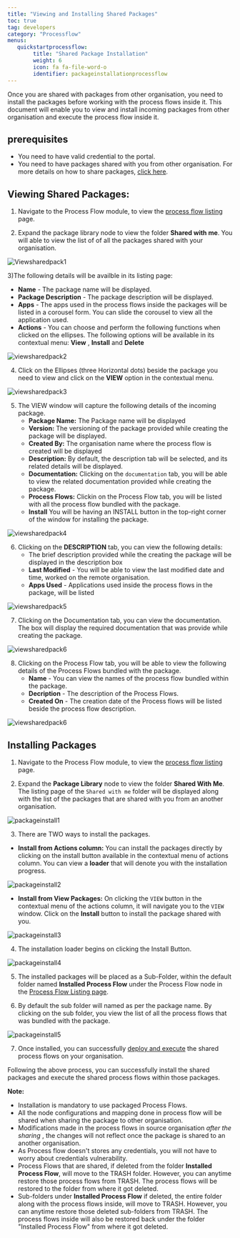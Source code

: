 ```yaml
---
title: "Viewing and Installing Shared Packages"
toc: true
tag: developers
category: "Processflow"
menus: 
   quickstartprocessflow:
        title: "Shared Package Installation"
        weight: 6
        icon: fa fa-file-word-o
        identifier: packageinstallationprocessflow
---
```


Once you are shared with packages from other organisation, you need to install the packages before working with the process flows inside it.
This document will enable you to view and install incoming packages from other organisation and execute the process flow inside it.

## prerequisites

- You need to have valid credential to the portal.
- You need to have packages shared with you from other organisation. For more details on how to share packages, [click here](/processflow/processflow-packaging/).

## Viewing Shared Packages:

1) Navigate to the Process Flow module, to view the [process flow listing](/processflow/processflow-listing-page/) page. 

2) Expand the package library node to view the folder **Shared with me**. You will able to view the list of of all the packages shared with your organisation.

![Viewsharedpack1]()

3)The following details will be availble in its listing page:

- **Name** - The package name will be displayed.
- **Package Description** - The package description will be displayed.
- **Apps** - The apps used in the process flows inside the packages will be listed in a corousel form. You can slide the corousel to view all the application used.
- **Actions** - You can choose and perform the following functions when clicked on the ellipses. The following options will be available in its contextual menu: **View** , **Install** and **Delete**

![viewsharedpack2]()

4) Click on the Ellipses (three Horizontal dots) beside the package you need to view and click on the **VIEW** option in the contextual menu.

![viewsharedpack3]()

5) The VIEW window will capture the following details of the incoming package.
    - **Package Name:** The Package name will be displayed
    - **Version:** The versioning of the package provided while creating the package will be displayed.
    - **Created By:** The organisation name where the process flow is created will be displayed
    - **Description:** By default, the description tab will be selected, and its related details will be displayed.
    - **Documentation:** Clicking on the `documentation` tab, you will be able to view the related documentation provided while creating the package.
    - **Process Flows:** Clickin on the Process Flow tab, you will be listed with all the process flow bundled with the package.
    - **Install** You will be having an INSTALL button in the top-right corner of the window for installing the package.

![viewsharedpack4]()

6) Clicking on the **DESCRIPTION** tab, you can view the following details:
    - The brief description provided while the creating the package will be displayed in the description box
    - **Last Modified** - You will be able to view the last modified date and time, worked on the remote organisation.
    - **Apps Used** - Applications used inside the process flows in the package, will be listed

![viewsharedpack5]()

7) Clicking on the Documentation tab, you can view the documentation. The box will display the required documentation that was provide while creating the package.

![viewsharedpack6]()

8) Clicking on the Process Flow tab, you will be able to view the following details of the Process Flows bundled with the package.
    - **Name** - You can view the names of the process flow bundled within the package.
    - **Decription** - The description of the Process Flows.
    - **Created On** - The creation date of the Process flows will be listed beside the process flow description.

![viewsharedpack6]()

## Installing Packages

1) Navigate to the Process Flow module, to view the [process flow listing](/processflow/processflow-listing-page/) page. 

2) Expand the **Package Library** node to view the folder **Shared With Me**. The listing page of the `Shared with me` folder will be displayed along with the list of the packages that are shared with you from an another organisation.


![packageinstall1]()

3) There are TWO ways to install the packages. 

- **Install from Actions column:** 
You can install the packages directly by clicking on the install button available in the contextual menu of actions column. You can view a **loader** that will denote you with the installation progress.

![packageinstall2]()

- **Install from View Packages:**
On clicking the `VIEW` button in the contextual menu of the actions column, it will navigate you to the `VIEW` window.
Click on the **Install** button to install the package shared with you. 

![packageinstall3]()

4) The installation loader begins on clicking the Install Button. 

![packageinstall4]()

5) The installed packages will be placed as a Sub-Folder, within the default folder named **Installed Process Flow** under the Process Flow node in the [Process Flow Listing page](/processflow/processflow-listing-page/).

6) By default the sub folder will named as per the package name. By clicking on the sub folder, you view the list of all the process flows that was bundled with the package.

![packageinstall5]()

7) Once installed, you can successfully [deploy and execute](/processflow/deploying-and-executing-processfloww/) the shared process flows on your organisation. 

Following the above process, you can successfully install the shared packages and execute the shared process flows within those packages.

**Note:**

- Installation is mandatory to use packaged Process Flows.
- All the node configurations and mapping done in process flow will be shared when sharing the package to other organisation. 
- Modifications made in the process flows in source organisation _after the sharing_ , the changes will not reflect once the package is shared to an another organisation.
- As Process flow doesn't stores any credentials, you will not have to worry about credentials vulnerability.
- Process Flows that are shared, if deleted from the folder **Installed Process Flow**, will move to the TRASH folder. However, you can anytime restore those process flows from TRASH. The process flows will be restored to the folder from where it got deleted.
- Sub-folders under **Installed Process Flow** if deleted, the entire folder along with the process flows inside, will move to TRASH. However, you can anytime restore those deleted sub-folders from TRASH. The process flows inside will also be restored back under the folder "Installed Process Flow" from where it got deleted.